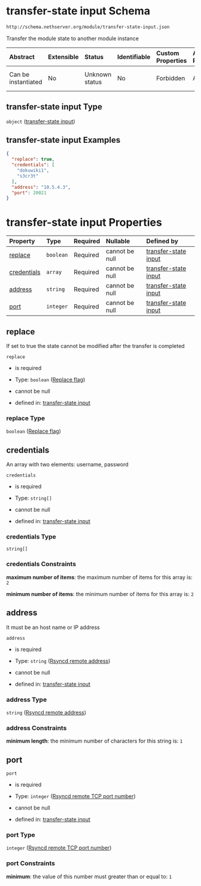 # transfer-state input Schema

```txt
http://schema.nethserver.org/module/transfer-state-input.json
```

Transfer the module state to another module instance

| Abstract            | Extensible | Status         | Identifiable | Custom Properties | Additional Properties | Access Restrictions | Defined In                                                                           |
| :------------------ | :--------- | :------------- | :----------- | :---------------- | :-------------------- | :------------------ | :----------------------------------------------------------------------------------- |
| Can be instantiated | No         | Unknown status | No           | Forbidden         | Allowed               | none                | [transfer-state-input.json](module/transfer-state-input.json "open original schema") |

## transfer-state input Type

`object` ([transfer-state input](transfer-state-input.md))

## transfer-state input Examples

```json
{
  "replace": true,
  "credentials": [
    "dokuwiki1",
    "s3cr3t"
  ],
  "address": "10.5.4.3",
  "port": 20021
}
```

# transfer-state input Properties

| Property                    | Type      | Required | Nullable       | Defined by                                                                                                                                                                    |
| :-------------------------- | :-------- | :------- | :------------- | :---------------------------------------------------------------------------------------------------------------------------------------------------------------------------- |
| [replace](#replace)         | `boolean` | Required | cannot be null | [transfer-state input](transfer-state-input-properties-replace-flag.md "http://schema.nethserver.org/module/transfer-state-input.json#/properties/replace")                   |
| [credentials](#credentials) | `array`   | Required | cannot be null | [transfer-state input](transfer-state-input-properties-rsyncd-service-credentials.md "http://schema.nethserver.org/module/transfer-state-input.json#/properties/credentials") |
| [address](#address)         | `string`  | Required | cannot be null | [transfer-state input](transfer-state-input-properties-rsyncd-remote-address.md "http://schema.nethserver.org/module/transfer-state-input.json#/properties/address")          |
| [port](#port)               | `integer` | Required | cannot be null | [transfer-state input](transfer-state-input-properties-rsyncd-remote-tcp-port-number.md "http://schema.nethserver.org/module/transfer-state-input.json#/properties/port")     |

## replace

If set to true the state cannot be modified after the transfer is completed

`replace`

*   is required

*   Type: `boolean` ([Replace flag](transfer-state-input-properties-replace-flag.md))

*   cannot be null

*   defined in: [transfer-state input](transfer-state-input-properties-replace-flag.md "http://schema.nethserver.org/module/transfer-state-input.json#/properties/replace")

### replace Type

`boolean` ([Replace flag](transfer-state-input-properties-replace-flag.md))

## credentials

An array with two elements: username, password

`credentials`

*   is required

*   Type: `string[]`

*   cannot be null

*   defined in: [transfer-state input](transfer-state-input-properties-rsyncd-service-credentials.md "http://schema.nethserver.org/module/transfer-state-input.json#/properties/credentials")

### credentials Type

`string[]`

### credentials Constraints

**maximum number of items**: the maximum number of items for this array is: `2`

**minimum number of items**: the minimum number of items for this array is: `2`

## address

It must be an host name or IP address

`address`

*   is required

*   Type: `string` ([Rsyncd remote address](transfer-state-input-properties-rsyncd-remote-address.md))

*   cannot be null

*   defined in: [transfer-state input](transfer-state-input-properties-rsyncd-remote-address.md "http://schema.nethserver.org/module/transfer-state-input.json#/properties/address")

### address Type

`string` ([Rsyncd remote address](transfer-state-input-properties-rsyncd-remote-address.md))

### address Constraints

**minimum length**: the minimum number of characters for this string is: `1`

## port



`port`

*   is required

*   Type: `integer` ([Rsyncd remote TCP port number](transfer-state-input-properties-rsyncd-remote-tcp-port-number.md))

*   cannot be null

*   defined in: [transfer-state input](transfer-state-input-properties-rsyncd-remote-tcp-port-number.md "http://schema.nethserver.org/module/transfer-state-input.json#/properties/port")

### port Type

`integer` ([Rsyncd remote TCP port number](transfer-state-input-properties-rsyncd-remote-tcp-port-number.md))

### port Constraints

**minimum**: the value of this number must greater than or equal to: `1`
